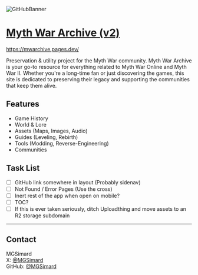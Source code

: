 ![GitHubBanner](https://github.com/user-attachments/assets/3a8013db-d884-43b6-8587-32bdb2abf958)

# [Myth War Archive (v2)](https://mwarchive.pages.dev/)

https://mwarchive.pages.dev/

Preservation & utility project for the Myth War community. Myth War Archive is your go-to resource for everything related to Myth War Online and Myth War II. Whether you're a long-time fan or just discovering the games, this site is dedicated to preserving their legacy and supporting the communities that keep them alive.

## Features

- Game History
- World & Lore
- Assets (Maps, Images, Audio)
- Guides (Leveling, Rebirth)
- Tools (Modding, Reverse-Engineering)
- Communities

## Task List

- [ ] GitHub link somewhere in layout (Probably sidenav)
- [ ] Not Found / Error Pages (Use the cross)
- [ ] Inert rest of the app when open on mobile?
- [ ] TOC?
- [ ] If this is ever taken seriously, ditch Uploadthing and move assets to an R2 storage subdomain

---

## Contact

MGSimard  
X: [@MGSimard](https://x.com/MGSimard)  
GitHub: [@MGSimard](https://github.com/MGSimard)
